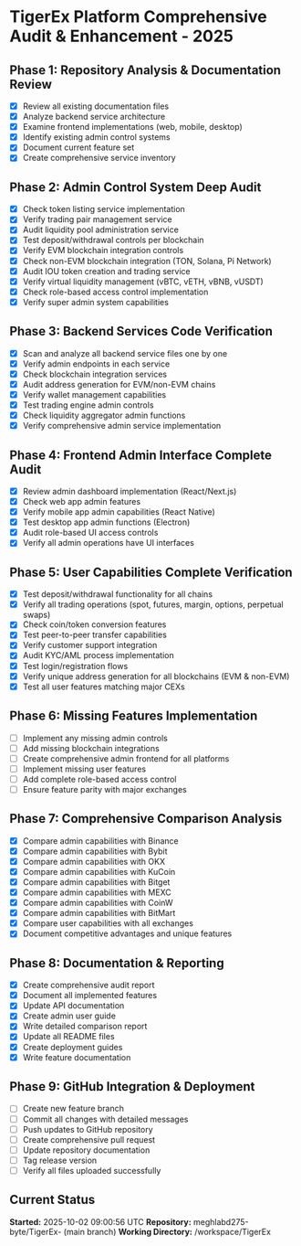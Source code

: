 # TigerEx Platform Comprehensive Audit & Enhancement - 2025

## Phase 1: Repository Analysis & Documentation Review
- [x] Review all existing documentation files
- [x] Analyze backend service architecture
- [x] Examine frontend implementations (web, mobile, desktop)
- [x] Identify existing admin control systems
- [x] Document current feature set
- [x] Create comprehensive service inventory

## Phase 2: Admin Control System Deep Audit
- [x] Check token listing service implementation
- [x] Verify trading pair management service
- [x] Audit liquidity pool administration service
- [x] Test deposit/withdrawal controls per blockchain
- [x] Verify EVM blockchain integration controls
- [x] Check non-EVM blockchain integration (TON, Solana, Pi Network)
- [x] Audit IOU token creation and trading service
- [x] Verify virtual liquidity management (vBTC, vETH, vBNB, vUSDT)
- [x] Check role-based access control implementation
- [x] Verify super admin system capabilities

## Phase 3: Backend Services Code Verification
- [x] Scan and analyze all backend service files one by one
- [x] Verify admin endpoints in each service
- [x] Check blockchain integration services
- [x] Audit address generation for EVM/non-EVM chains
- [x] Verify wallet management capabilities
- [x] Test trading engine admin controls
- [x] Check liquidity aggregator admin functions
- [x] Verify comprehensive admin service implementation

## Phase 4: Frontend Admin Interface Complete Audit
- [x] Review admin dashboard implementation (React/Next.js)
- [x] Check web app admin features
- [x] Verify mobile app admin capabilities (React Native)
- [x] Test desktop app admin functions (Electron)
- [x] Audit role-based UI access controls
- [x] Verify all admin operations have UI interfaces

## Phase 5: User Capabilities Complete Verification
- [x] Test deposit/withdrawal functionality for all chains
- [x] Verify all trading operations (spot, futures, margin, options, perpetual swaps)
- [x] Check coin/token conversion features
- [x] Test peer-to-peer transfer capabilities
- [x] Verify customer support integration
- [x] Audit KYC/AML process implementation
- [x] Test login/registration flows
- [x] Verify unique address generation for all blockchains (EVM & non-EVM)
- [x] Test all user features matching major CEXs

## Phase 6: Missing Features Implementation
- [ ] Implement any missing admin controls
- [ ] Add missing blockchain integrations
- [ ] Create comprehensive admin frontend for all platforms
- [ ] Implement missing user features
- [ ] Add complete role-based access control
- [ ] Ensure feature parity with major exchanges

## Phase 7: Comprehensive Comparison Analysis
- [x] Compare admin capabilities with Binance
- [x] Compare admin capabilities with Bybit
- [x] Compare admin capabilities with OKX
- [x] Compare admin capabilities with KuCoin
- [x] Compare admin capabilities with Bitget
- [x] Compare admin capabilities with MEXC
- [x] Compare admin capabilities with CoinW
- [x] Compare admin capabilities with BitMart
- [x] Compare user capabilities with all exchanges
- [x] Document competitive advantages and unique features

## Phase 8: Documentation & Reporting
- [x] Create comprehensive audit report
- [x] Document all implemented features
- [x] Update API documentation
- [x] Create admin user guide
- [x] Write detailed comparison report
- [x] Update all README files
- [x] Create deployment guides
- [x] Write feature documentation

## Phase 9: GitHub Integration & Deployment
- [ ] Create new feature branch
- [ ] Commit all changes with detailed messages
- [ ] Push updates to GitHub repository
- [ ] Create comprehensive pull request
- [ ] Update repository documentation
- [ ] Tag release version
- [ ] Verify all files uploaded successfully

## Current Status
**Started:** 2025-10-02 09:00:56 UTC
**Repository:** meghlabd275-byte/TigerEx- (main branch)
**Working Directory:** /workspace/TigerEx